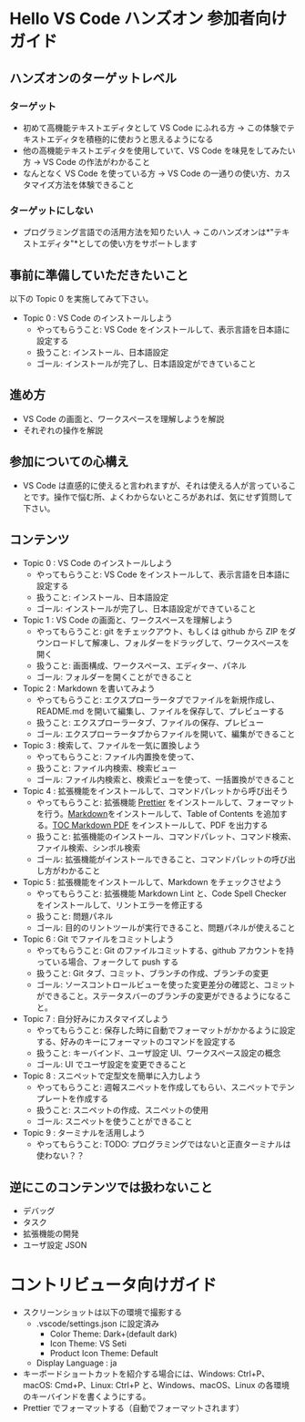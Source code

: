# Hello VS Code ハンズオン 参加者向けガイド

## ハンズオンのターゲットレベル

### ターゲット

- 初めて高機能テキストエディタとして VS Code にふれる方 -> この体験でテキストエディタを積極的に使おうと思えるようになる
- 他の高機能テキストエディタを使用していて、VS Code を味見をしてみたい方 -> VS Code の作法がわかること
- なんとなく VS Code を使っている方 -> VS Code の一通りの使い方、カスタマイズ方法を体験できること

### ターゲットにしない

- プログラミング言語での活用方法を知りたい人 -> このハンズオンは*"テキストエディタ"*としての使い方をサポートします

## 事前に準備していただきたいこと

以下の Topic 0 を実施してみて下さい。

- Topic 0 : VS Code のインストールしよう
  - やってもらうこと: VS Code をインストールして、表示言語を日本語に設定する
  - 扱うこと: インストール、日本語設定
  - ゴール: インストールが完了し、日本語設定ができていること

## 進め方

- VS Code の画面と、ワークスペースを理解しようを解説
- それぞれの操作を解説

## 参加についての心構え

- VS Code は直感的に使えると言われますが、それは使える人が言っていることです。操作で悩む所、よくわからないところがあれば、気にせず質問して下さい。

## コンテンツ

- Topic 0 : VS Code のインストールしよう
  - やってもらうこと: VS Code をインストールして、表示言語を日本語に設定する
  - 扱うこと: インストール、日本語設定
  - ゴール: インストールが完了し、日本語設定ができていること
- Topic 1 : VS Code の画面と、ワークスペースを理解しよう
  - やってもらうこと: git をチェックアウト、もしくは github から ZIP をダウンロードして解凍し、フォルダーをドラッグして、ワークスペースを開く
  - 扱うこと: 画面構成、ワークスペース、エディター、パネル
  - ゴール: フォルダーを開くことができること
- Topic 2 : Markdown を書いてみよう
  - やってもらうこと: エクスプローラータブでファイルを新規作成し、README.md を開いて編集し、ファイルを保存して、プレビューする
  - 扱うこと: エクスプローラータブ、ファイルの保存、プレビュー
  - ゴール: エクスプローラータブからファイルを開いて、編集ができること
- Topic 3 : 検索して、ファイルを一気に置換しよう
  - やってもらうこと: ファイル内置換を使って、
  - 扱うこと: ファイル内検索、検索ビュー
  - ゴール: ファイル内検索と、検索ビューを使って、一括置換ができること
- Topic 4 : 拡張機能をインストールして、コマンドパレットから呼び出そう
  - やってもらうこと: 拡張機能 [Prettier](https://marketplace.visualstudio.com/items?itemName=esbenp.prettier-vscode) をインストールして、フォーマットを行う。[Markdown](https://marketplace.visualstudio.com/items?itemName=AlanWalk.markdown-toc)をインストールして、Table of Contents を追加する。[TOC Markdown PDF](https://marketplace.visualstudio.com/items?itemName=yzane.markdown-pdf) をインストールして、PDF を出力する
  - 扱うこと: 拡張機能のインストール、コマンドパレット、コマンド検索、ファイル検索、シンボル検索
  - ゴール: 拡張機能がインストールできること、コマンドパレットの呼び出し方がわかること
- Topic 5 : 拡張機能をインストールして、Markdown をチェックさせよう
  - やってもらうこと: 拡張機能 Markdown Lint と、Code Spell Checker をインストールして、リントエラーを修正する
  - 扱うこと: 問題パネル
  - ゴール: 目的のリントツールが実行できること、問題パネルが使えること
- Topic 6 : Git でファイルをコミットしよう
  - やってもらうこと: Git のファイルコミットする、github アカウントを持っている場合、フォークして push する
  - 扱うこと: Git タブ、コミット、ブランチの作成、ブランチの変更
  - ゴール: ソースコントロールビューを使った変更差分の確認と、コミットができること。ステータスバーのブランチの変更ができるようになること。
- Topic 7 : 自分好みにカスタマイズしよう
  - やってもらうこと: 保存した時に自動でフォーマットがかかるように設定する、好みのキーにフォーマットのコマンドを設定する
  - 扱うこと: キーバインド、ユーザ設定 UI、ワークスペース設定の概念
  - ゴール: UI でユーザ設定を変更できること
- Topic 8 : スニペットで定型文を簡単に入力しよう
  - やってもらうこと: 週報スニペットを作成してもらい、スニペットでテンプレートを作成する
  - 扱うこと: スニペットの作成、スニペットの使用
  - ゴール: スニペットを使うことができること
- Topic 9 : ターミナルを活用しよう
  - やってもらうこと: TODO: プログラミングではないと正直ターミナルは使わない？？

## 逆にこのコンテンツでは扱わないこと

- デバッグ
- タスク
- 拡張機能の開発
- ユーザ設定 JSON

# コントリビュータ向けガイド

- スクリーンショットは以下の環境で撮影する
  - .vscode/settings.json に設定済み
    - Color Theme: Dark+(default dark)
    - Icon Theme: VS Seti
    - Product Icon Theme: Default
  - Display Language : ja
- キーボードショートカットを紹介する場合には、Windows: Ctrl+P、macOS: Cmd+P、Linux: Ctrl+P と、Windows、macOS、Linux の各環境のキーバインドを書くようにする。
- Prettier でフォーマットする（自動でフォーマットされます）
